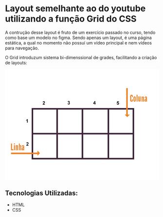 # Layout semelhante ao do youtube utilizando a função Grid do CSS

A contrução desse layout é fruto de um exercício passado no curso, tendo como base um modelo no figma. Sendo apenas um layout, é uma página estática, a qual no momento não possuí um vídeo principal e nem vídeos para navegação.


O Grid introduzum sistema bi-dimenssional de grades, facilitando a criação de layouts:

<img src="src/images/grid.jpg" alt="exemplo de grid">

## Tecnologias Utilizadas:
- HTML
- CSS
